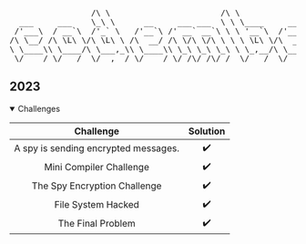 <pre>
                 /\ \                       /\ \
  ___     ___    \_\ \      __     ___ ___  \ \ \____     __    _ __
 /'___\  / __`\  /'_` \   /'__`\ /' __` __`\ \ \ '__`\  /'__`\ /\`'__\
/\ \__/ /\ \L\ \/\ \L\ \ /\  __/ /\ \/\ \/\ \ \ \ \L\ \/\  __/ \ \ \/
\ \____\\ \____/\ \___,_\\ \____\\ \_\ \_\ \_\ \ \_,__/\ \____\ \ \_\
 \/____/ \/___/  \/__,_ / \/____/ \/_/\/_/\/_/  \/___/  \/____/  \/_/
</pre>

## 2023

<details open>
<summary>Challenges</summary>

|              Challenge               | Solution |
| :----------------------------------: | :------: |
| A spy is sending encrypted messages. |    ✔️    |
|       Mini Compiler Challenge        |    ✔️    |
|     The Spy Encryption Challenge     |    ✔️    |
|          File System Hacked          |    ✔️    |
|          The Final Problem           |    ✔️    |

</details>
